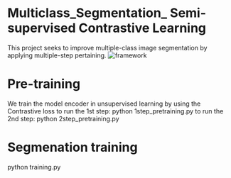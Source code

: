 # Multiclass_Segmentation_ Semi-supervised Contrastive Learning
This project seeks to improve multiple-class image segmentation by applying multiple-step pertaining.
![framework](https://github.com/user-attachments/assets/8d60c40f-c36d-4f04-8768-e5601659f50c)
# Pre-training
We train the model encoder in unsupervised learning by using the Contrastive loss
to run the 1st step:
python 1step_pretraining.py
to run the 2nd step:
python 2step_pretraining.py

# Segmenation training
python training.py

